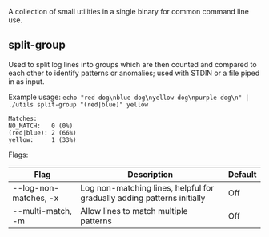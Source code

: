 A collection of small utilities in a single binary for common command line use.

## split-group

Used to split log lines into groups which are then counted and compared to each
other to identify patterns or anomalies; used with STDIN or a file piped in as
input.

Example usage: `echo "red dog\nblue dog\nyellow dog\npurple dog\n" | ./utils split-group "(red|blue)" yellow`

```
Matches:
NO_MATCH:   0 (0%)
(red|blue): 2 (66%)
yellow:     1 (33%)
```

Flags:

| Flag | Description | Default |
| ---- | ----------- | ------- |
| --log-non-matches, -x | Log non-matching lines, helpful for gradually adding patterns initially | Off |
| --multi-match, -m | Allow lines to match multiple patterns | Off |
